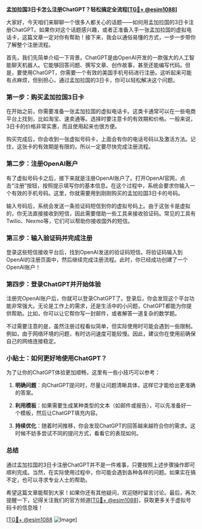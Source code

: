 **孟加拉国3日卡怎么注册ChatGPT？轻松搞定全流程[[TG💪+ @esim1088](https://t.me/s/esim1088)]**

大家好，今天咱们来聊聊一个很多人都关心的话题——如何用孟加拉国的3日卡注册ChatGPT。如果你对这个话题感兴趣，或者正准备入手一张孟加拉国的虚拟电话卡，这篇文章一定对你有帮助！接下来，我会以通俗易懂的方式，一步一步带你了解整个注册流程。

首先，我们先简单介绍一下背景。ChatGPT是由OpenAI开发的一款强大的人工智能聊天机器人。它能够回答问题、撰写文章、创作故事，甚至还能编写代码。但是，要使用ChatGPT，你需要一个有效的美国手机号码进行注册。这听起来可能有点麻烦，但别担心，通过孟加拉国的3日卡，你可以轻松解决这个问题。

### 第一步：购买孟加拉国3日卡

在开始之前，你需要准备一张孟加拉国的虚拟电话卡。这类卡通常可以在一些电商平台上找到，比如淘宝、速卖通等。选择时要注意卡的有效期和价格。一般来说，3日卡的价格非常实惠，而且使用起来也很方便。

购买完成后，你会收到一张虚拟号码卡，上面会有你的电话号码以及激活方法。记住，这张卡的有效期是有限的，所以一定要尽快完成注册流程。

### 第二步：注册OpenAI账户

有了虚拟号码卡之后，接下来就是注册OpenAI账户了。打开OpenAI官网，点击“注册”按钮，按照提示填写你的基本信息。在这个过程中，系统会要求你输入一个有效的手机号码。这里，你就需要用到刚刚购买的孟加拉国3日卡的号码。

输入号码后，系统会发送一条验证码短信到你的虚拟号码上。由于这张卡是虚拟的，你无法直接接收到短信，因此需要借助一些工具来接收验证码。常见的工具有Twilio、Nexmo等，它们可以帮助你接收国外的短信。

### 第三步：输入验证码并完成注册

登录这些短信接收平台后，找到OpenAI发送的验证码短信。将验证码输入到OpenAI的注册页面中，然后继续完成注册流程。此时，你已经成功创建了一个OpenAI账户！

### 第四步：登录ChatGPT并开始体验

注册完OpenAI账户后，你就可以登录ChatGPT了。登录后，你会发现这个平台功能非常强大。无论是工作上的需求，还是生活中的小问题，ChatGPT都能为你提供帮助。比如，你可以让它帮你写一封邮件，或者解答一道复杂的数学题。

不过需要注意的是，虽然注册过程看似简单，但实际使用时可能会遇到一些限制。例如，由于网络环境的问题，有时访问速度可能较慢。因此，建议你在使用前确保自己的网络连接稳定。

### 小贴士：如何更好地使用ChatGPT？

为了让你的ChatGPT体验更加顺畅，这里有一些小技巧可以参考：

1. **明确问题**：向ChatGPT提问时，尽量让问题清晰具体，这样它才能给出更准确的答案。
   
2. **利用模板**：如果需要生成某种类型的文本（如邮件或报告），可以先准备好一个模板，然后让ChatGPT填充内容。
   
3. **持续优化**：随着时间推移，你会发现ChatGPT的回答越来越符合你的需求。这时候不妨多尝试不同的提问方式，看看它的表现如何。

### 总结

通过孟加拉国的3日卡注册ChatGPT并不是一件难事，只要按照上述步骤操作即可顺利完成。当然，在实际使用过程中，你可能会遇到各种各样的问题。如果实在搞不定，也可以寻求专业人士的帮助。

希望这篇文章能帮到大家！如果你还有其他疑问，欢迎随时留言讨论。最后，再次提醒一下，记得关注我们的官方频道[[TG💪+ @esim1088](https://t.me/s/esim1088)]，获取更多关于虚拟号码卡的信息哦！

[[TG💪+ @esim1088](https://t.me/s/esim1088) ![Image](https://i.postimg.cc/4NQfJmqS/Snipaste-2025-05-13-00-14-12.png)]